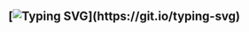 
## [![Typing SVG](https://readme-typing-svg.herokuapp.com?font=Fira+Code&size=16&duration=1000&pause=1000&color=24801D&multiline=true&repeat=false&width=435&height=100&lines=%2F%2FHello+world!;%2F%2FI+am+a+first+year+computer+science+student;%2F%2Fwho+is+starting+out+in+IT;%2F%2Fand+looking+for+my+place+in+the+field.)](https://git.io/typing-svg) ##
